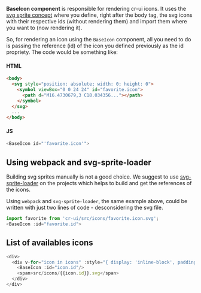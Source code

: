 **BaseIcon component** is responsible for rendering cr-ui icons. It uses the
[svg sprite concept](https://fvsch.com/code/svg-icons/) where you define, right after the body tag,
the svg icons with their respective ids (without rendering them) and import them where you want to
(now rendering it).

So, for rendering an icon using the `BaseIcon` component, all you need to do is passing
the reference (id) of the icon you defined previously as the id propriety.
The code would be something like:

#### HTML
```html
<body>
  <svg style="position: absolute; width: 0; height: 0">
    <symbol viewBox="0 0 24 24" id="favorite.icon">
      <path d="M16.4730679,3 C18.034356..."></path>
    </symbol>
  </svg>
  ...
</body>
```

#### JS
```js static
<BaseIcon id="'favorite.icon'">
```

## Using webpack and svg-sprite-loader
Building svg sprites manually is not a good choice. We suggest to use
[svg-sprite-loader](https://github.com/kisenka/svg-sprite-loader) on the projects which helps to
build and get the references of the icons.

Using `webpack` and `svg-sprite-loader`, the same example above,
could be written with just two lines of code - desconsidering the svg file.

```js static
import favorite from 'cr-ui/src/icons/favorite.icon.svg';
<BaseIcon :id="favorite.id">

```

## List of availables icons

```js
<div>
  <div v-for="icon in icons" :style="{ display: 'inline-block', padding: '15px 0', width: '33%' }">
    <BaseIcon :id="icon.id"/>
    <span>src/icons/{{icon.id}}.svg</span>
  </div>
</div>
```
